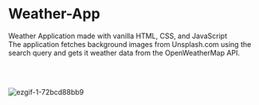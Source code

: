 # Weather-App

Weather Application made with vanilla HTML, CSS, and JavaScript <br />
The application fetches background images from Unsplash.com using the search query and gets it weather data from the OpenWeatherMap API. 

<br />
<br />











![ezgif-1-72bcd88bb9](https://user-images.githubusercontent.com/106866560/195242054-a3765ed1-2785-4ede-bab9-e8726e60d5e0.gif)
